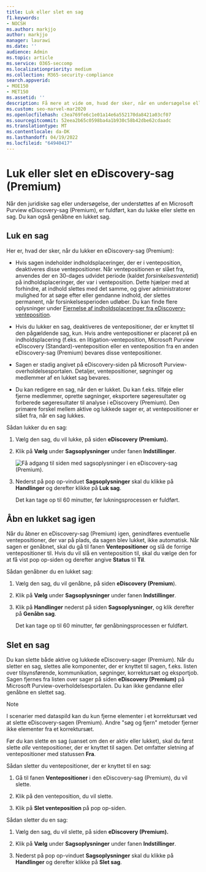 ```yaml
---
title: Luk eller slet en sag
f1.keywords:
- NOCSH
ms.author: markjjo
author: markjjo
manager: laurawi
ms.date: ''
audience: Admin
ms.topic: article
ms.service: O365-seccomp
ms.localizationpriority: medium
ms.collection: M365-security-compliance
search.appverid:
- MOE150
- MET150
ms.assetid: ''
description: Få mere at vide om, hvad der sker, når en undersøgelse eller en juridisk sag, der understøttes af en Microsoft Purview eDiscovery-sag (Premium), lukkes eller slettes.
ms.custom: seo-marvel-mar2020
ms.openlocfilehash: c3ea769fe6c1e01a14e6a552170da8421a03cf07
ms.sourcegitcommit: 52eea2b65c0598ba4a1b930c58b42dbe62cdaadc
ms.translationtype: MT
ms.contentlocale: da-DK
ms.lasthandoff: 04/19/2022
ms.locfileid: "64940417"
---
```

# <a name="close-or-delete-an-ediscovery-premium-case"></a>Luk eller slet en eDiscovery-sag (Premium)

Når den juridiske sag eller undersøgelse, der understøttes af en Microsoft Purview eDiscovery-sag (Premium), er fuldført, kan du lukke eller slette en sag. Du kan også genåbne en lukket sag.

## <a name="close-a-case"></a>Luk en sag

Her er, hvad der sker, når du lukker en eDiscovery-sag (Premium):

- Hvis sagen indeholder indholdsplaceringer, der er i venteposition, deaktiveres disse ventepositioner. Når ventepositionen er slået fra, anvendes der en 30-dages udvidet periode (kaldet *forsinkelsesventetid*) på indholdsplaceringer, der var i venteposition. Dette hjælper med at forhindre, at indhold slettes med det samme, og giver administratorer mulighed for at søge efter eller gendanne indhold, der slettes permanent, når forsinkelsesperioden udløber. Du kan finde flere oplysninger under [Fjernelse af indholdsplaceringer fra eDiscovery-venteposition](create-ediscovery-holds.md#removing-content-locations-from-an-ediscovery-hold).

- Hvis du lukker en sag, deaktiveres de ventepositioner, der er knyttet til den pågældende sag, kun. Hvis andre ventepositioner er placeret på en indholdsplacering (f.eks. en litigation-venteposition, Microsoft Purview eDiscovery (Standard)-venteposition eller en venteposition fra en anden eDiscovery-sag (Premium) bevares disse ventepositioner.

- Sagen er stadig angivet på eDiscovery-siden på Microsoft Purview-overholdelsesportalen. Detaljer, ventepositioner, søgninger og medlemmer af en lukket sag bevares.

- Du kan redigere en sag, når den er lukket. Du kan f.eks. tilføje eller fjerne medlemmer, oprette søgninger, eksportere søgeresultater og forberede søgeresultater til analyse i eDiscovery (Premium). Den primære forskel mellem aktive og lukkede sager er, at ventepositioner er slået fra, når en sag lukkes.

Sådan lukker du en sag:

1. Vælg den sag, du vil lukke, på siden **eDiscovery (Premium).**

2. Klik på **Vælg** under **Sagsoplysninger** under fanen **Indstillinger**.

   ![Få adgang til siden med sagsoplysninger i en eDiscovery-sag (Premium).](..\media\AeDSelectCaseInformation.png) 

3. Nederst på pop op-vinduet **Sagsoplysninger** skal du klikke på **Handlinger** og derefter klikke på **Luk sag**.

   Det kan tage op til 60 minutter, før lukningsprocessen er fuldført.

## <a name="reopen-a-closed-case"></a>Åbn en lukket sag igen

Når du åbner en eDiscovery-sag (Premium) igen, genindføres eventuelle ventepositioner, der var på plads, da sagen blev lukket, ikke automatisk. Når sagen er genåbnet, skal du gå til fanen **Ventepositioner** og slå de forrige ventepositioner til. Hvis du vil slå en venteposition til, skal du vælge den for at få vist pop op-siden og derefter angive **Status** til **Til**.

Sådan genåbner du en lukket sag:

1. Vælg den sag, du vil genåbne, på siden **eDiscovery (Premium**).

2. Klik på **Vælg** under **Sagsoplysninger** under fanen **Indstillinger**.

3. Klik på **Handlinger** nederst på siden **Sagsoplysninger**, og klik derefter på **Genåbn sag**.

   Det kan tage op til 60 minutter, før genåbningsprocessen er fuldført.

## <a name="delete-a-case"></a>Slet en sag

Du kan slette både aktive og lukkede eDiscovery-sager (Premium). Når du sletter en sag, slettes alle komponenter, der er knyttet til sagen, f.eks. listen over tilsynsførende, kommunikation, søgninger, korrektursæt og eksportjob. Sagen fjernes fra listen over sager på siden **eDiscovery (Premium)** på Microsoft Purview-overholdelsesportalen. Du kan ikke gendanne eller genåbne en slettet sag.

> [!NOTE]
> I scenarier med dataspild kan du kun fjerne elementer i et korrektursæt ved at slette eDiscovery-sagen (Premium). Andre "søg og fjern" metoder fjerner ikke elementer fra et korrektursæt.

Før du kan slette en sag (uanset om den er aktiv eller lukket), skal du først slette *alle* ventepositioner, der er knyttet til sagen. Det omfatter sletning af ventepositioner med statussen **Fra**.

Sådan sletter du ventepositioner, der er knyttet til en sag:

1. Gå til fanen **Ventepositioner** i den eDiscovery-sag (Premium), du vil slette.

2. Klik på den venteposition, du vil slette.

3. Klik på **Slet venteposition** på pop op-siden.

Sådan sletter du en sag:

1. Vælg den sag, du vil slette, på siden **eDiscovery (Premium).**

2. Klik på **Vælg** under **Sagsoplysninger** under fanen **Indstillinger**.

3. Nederst på pop op-vinduet **Sagsoplysninger** skal du klikke på **Handlinger** og derefter klikke på **Slet sag**.

